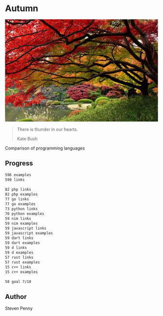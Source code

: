 # Autumn

![hero](docs/image.jpg)

> There is thunder in our hearts.
>
> Kate Bush

Comparison of programming languages

## Progress

~~~
596 examples
599 links

82 php links
82 php examples
77 go links
77 go examples
73 python links
70 python examples
59 nim links
59 nim examples
59 javascript links
59 javascript examples
59 dart links
59 dart examples
59 d links
59 d examples
57 rust links
57 rust examples
15 c++ links
15 c++ examples

58 goal 7/10
~~~

## Author

Steven Penny
